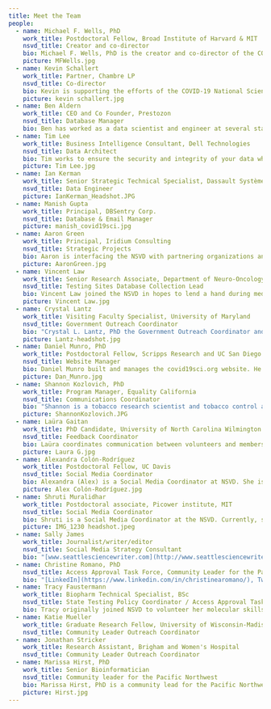 ```yaml
---
title: Meet the Team
people:
  - name: Michael F. Wells, PhD
    work_title: Postdoctoral Fellow, Broad Institute of Harvard & MIT
    nsvd_title: Creator and co-director
    bio: Michael F. Wells, PhD is the creator and co-director of the COVID-19 National Scientist Volunteer Database. Dr. Wells launched this initiative with the hopes of harnessing and deploying the passion and talents of scientists throughout the United States as together we fight this pandemic. Outside of the NSVD, Dr. Wells is a K99/R00 Postdoctoral Fellow in the Stanley Center for Psychiatric Research at the Broad Institute and the Department of Stem Cell & Regenerative Biology at Harvard University. His research focuses on the impact of genetic variation on human brain development and susceptibility to viral infection, and his work has been published in top scientific journals including Nature, Cell, Cell Stem Cell, Neuron, and Nature Neuroscience. Dr. Wells is also the co-founder of The Wishart Group, a non-profit led by Passion Pit frontman Michael Angelakos that aims to improve the mental well-being of artists and musicians.
    picture: MFWells.jpg
  - name: Kevin Schallert
    work_title: Partner, Chambre LP
    nsvd_title: Co-director
    bio: Kevin is supporting the efforts of the COVID-19 National Scientist Volunteer Database as co-director. He took a leave of absence as managing partner at Chambre LP to volunteer fulltime on coronavirus response and is interested in expanding net COVID-19 surveillance capacity by deploying creative and nontraditional resources like America’s underutilized academic science community. Kevin’s professional background is in high growth startups and mathematic programming, and he very much enjoys Rhône wines and sailing.
    picture: kevin schallert.jpg
  - name: Ben Aldern
    work_title: CEO and Co Founder, Prestozon
    nsvd_title: Database Manager
    bio: Ben has worked as a data scientist and engineer at several startups in San Francisco and uses that experience to make sure the Volunteer Scientist Database is reliable and easy to use.
  - name: Tim Lee
    work_title: Business Intelligence Consultant, Dell Technologies
    nsvd_title: Data Architect
    bio: Tim works to ensure the security and integrity of your data while also providing operational and analytical support for the NSVD volunteer group. For his day job, he leads a team of business analysts and data engineers for Dell Technologies who provide analytical insights to help improve the customer experience and business performance.
    picture: Tim Lee.jpg
  - name: Ian Kerman
    work_title: Senior Strategic Technical Specialist, Dassault Systèmes BIOVIA
    nsvd_title: Data Engineer
    picture: IanKerman_Headshot.JPG
  - name: Manish Gupta
    work_title: Principal, DBSentry Corp.
    nsvd_title: Database & Email Manager
    picture: manish_covid19sci.jpg
  - name: Aaron Green
    work_title: Principal, Iridium Consulting
    nsvd_title: Strategic Projects
    bio: Aaron is interfacing the NSVD with partnering organizations and community leaders.
    picture: AaronGreen.jpg
  - name: Vincent Law
    work_title: Senior Research Associate, Department of Neuro-Oncology, Moffitt Cancer Center & Research Intitute
    nsvd_title: Testing Sites Database Collection Lead
    bio: Vincent Law joined the NSVD in hopes to lend a hand during medical and health crisis in the community. He is one of the leads assisting the organization on testing site capacities information and understanding their needs. Graduated in Canada, he is currently a researcher in Tampa, Florida, specialized in tumor biology of brain metastasis and leptomeningeal disease.
    picture: Vincent Law.jpg
  - name: Crystal Lantz
    work_title: Visiting Faculty Specialist, University of Maryland
    nsvd_title: Government Outreach Coordinator
    bio: "Crystal L. Lantz, PhD the Government Outreach Coordinator and serves on the Access Approval Task Force. She is a Visiting Faculty Specialist at the University of Maryland, College Park in the Department of Biology. She is a neurobiologist studying how experience influences the development and function of neural circuits in the visual system. Her work examines the harmful effects of early life toxin exposure on anatomic and physiologic markers of brain plasticity, as well as non-invasive methods to restore brain plasticity and normal vision. She recently served as an Early Career Policy Ambassador for the Society for Neuroscience and has dedicated much of her time to science outreach in her community; increasing scientific literacy and encouraging a future generation of scientists. Website: [www.cllantz.com](https://www.cllantz.com) Twitter: [@cllantz](https://twitter.com/cllantz)"
    picture: Lantz-headshot.jpg
  - name: Daniel Munro, PhD
    work_title: Postdoctoral Fellow, Scripps Research and UC San Diego
    nsvd_title: Website Manager
    bio: Daniel Munro built and manages the covid19sci.org website. He is a Postdoctoral Fellow at Scripps Research and a Postdoctoral Scholar in the UC San Diego Department of Psychiatry. He studies the effects of genetic variation on gene regulation, and how these effects in the brain influence addiction. He received his PhD in Quantitative and Computational Biology from Princeton University.
    picture: Dan_Munro.jpg
  - name: Shannon Kozlovich, PhD
    work_title: Program Manager, Equality California
    nsvd_title: Communications Coordinator
    bio: "Shannon is a tobacco research scientist and tobacco control advocate. As an activist with an earnest desire to save the world she volunteered with the National Scientist Volunteer Database to amplify the message that scientists are a national resource that can be leveraged in a public health crisis. Shannon currently works at Equality California managing a tobacco control program aimed at reducing tobacco-related health disparities in the LGBT community. Shannon holds a PhD in Pharmaceutical Sciences from Washington State University and was a postdoctoral fellow at the UCSF Center for Tobacco Control Research and Education where she researched the impact of nicotine on cancer treatments, how menthol increases the health impact of tobacco use, and the metabolism of the most potent cancer-causing compound in tobacco. In her free time, she listens to audio recordings of US Supreme Court Cases while knitting geeky hats. Twitter: [@KozlovichS](https://twitter.com/KozlovichS)"
    picture: ShannonKozlovich.JPG
  - name: Laüra Gaitan
    work_title: PhD Candidate, University of North Carolina Wilmington
    nsvd_title: Feedback Coordinator
    bio: Laüra coordinates communication between volunteers and members of the NSVD. She is pursuing her docotoral degree in marine biology, focused on the ecology of the sponge holobiont in the Caribbean. She has limited SciComm experience, but graduated with a minor in English Literature, and is enthusiastic about getting the job done! She is Colombian, has lived in the Dominican Republic and the USA, and is bilingual (mi lengua materna es el Español). She spends her spare time teaching and learning from her border collie puppy, Skadi. She briefly considered giving up on her scientific persuits to become an etologist.
    picture: Laura G.jpg
  - name: Alexandra Colón-Rodríguez
    work_title: Postdoctoral Fellow, UC Davis
    nsvd_title: Social Media Coordinator
    bio: Alexandra (Alex) is a Social Media Coordinator at NSVD. She is a postdoctoral fellow at the University of California Davis College of Biological Sciences. Her position involves neuroscience and science communication. Her research work focuses in understanding the effects of single parenting in the amygdala of parents and offspring. Her SciComm work includes developing a SciComm training program for faculty at UC Davis in collaboration with UC San Diego.
    picture: Alex Colón-Rodríguez.jpg
  - name: Shruti Muralidhar
    work_title: Postdoctoral associate, Picower institute, MIT
    nsvd_title: Social Media Coordinator
    bio: Shruti is a Social Media Coordinator at the NSVD. Currently, she works at the Picower Institute at MIT on understanding the role of inhibitory interneurons in learning and memory. She is also the contributing editor and co-founder of an Indian Science Communication collective called IndSciComm, that does scicomm to an Indian audience along with helping Indian and Indian-origin scientists improve their science communication skills. As part of this collective, she writes and helps produce podcasts in multiple Indian languages.
    picture: IMG_1230 headshot.jpeg
  - name: Sally James
    work_title: Journalist/writer/editor
    nsvd_title: Social Media Strategy Consultant
    bio: "[www.seattlesciencewriter.com](http://www.seattlesciencewriter.com)"
  - name: Christine Romano, PhD
    nsvd_title: Access Approval Task Force, Community Leader for the Pacific Northwest
    bio: "[LinkedIn](https://www.linkedin.com/in/christinearomano/), Twitter: [@c_aromano](https://twitter.com/c_aromano)"
  - name: Tracy Faustermann
    work_title: Biopharm Technical Specialist, BSc
    nsvd_title: State Testing Policy Coordinator / Access Approval Task Force
    bio: Tracy originally joined NSVD to volunteer her molecular skills in the lab. However, she realized much more work needed to be done in order to make this possible. Using her industry experience, Tracy has helped start initiatives to mobilize testing resources at the state level and has also assisted NSVD with setting up an approval panel to help determine which entities should be allowed access to our volunteer's private and sensitive data.
  - name: Katie Mueller
    work_title: Graduate Research Fellow, University of Wisconsin-Madison
    nsvd_title: Community Leader Outreach Coordinator
  - name: Jonathan Stricker
    work_title: Research Assistant, Brigham and Women's Hospital
    nsvd_title: Community Leader Outreach Coordinator
  - name: Marissa Hirst, PhD
    work_title: Senior Bioinformatician
    nsvd_title: Community leader for the Pacific Northwest
    bio: Marissa Hirst, PhD is a community lead for the Pacific Northwest (PNW) along with Christine Romano, PhD. Dr. Hirst and Dr. Romano hope to increase testing, reduce backlogs in testing and help facilitate labs in transitioning to Covid-19 testing across OR and WA. Outside of volunteering, Dr. Hirst is an independent bioinformatics contractor working on a variety of diseases, but specializing in bulk RNA-seq, single-cell RNA-seq, metagenomic, ChIP-seq, etc. analyses primarily in R. She also has expertise in building web applications through R-Shiny.
    picture: Hirst.jpg
---
```


